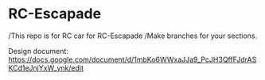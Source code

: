 # RC-Escapade

/This repo is for RC car for RC-Escapade
/Make branches for your sections.

Design document: https://docs.google.com/document/d/1mbKo6WWxaJJa9_PcJH3QffFJdrASKCd1eJnjYxW_ynk/edit
